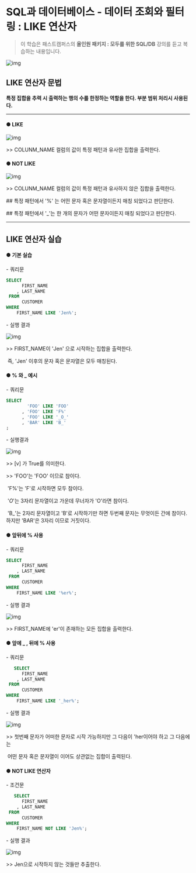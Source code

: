 # SQL과 데이터베이스 - 데이터 조회와 필터링 : LIKE 연산자

> 이 학습은 패스트캠퍼스의 **올인원 패키지 : 모두를 위한 SQL/DB** 강의를 듣고 복습하는 내용입니다.

![img](https://postfiles.pstatic.net/MjAyMTA2MjlfNDAg/MDAxNjI0OTQzMzgwMDY1.pIyaQCN26-HRyHvq3B3QRbg5Ud8n7fIUvRacP8_eoTgg.3RgRflGyFm5z0dZNRzUXh-bja6Oy1jMojXx7C-XfBssg.PNG.hkyku9/image.png?type=w966)



## LIKE 연산자 문법

**특정 집합을 추력 시 출력하는 행의 수를 한정하는 역할을 한다. 부분 범위 처리시 사용된다.**

****



#### ● LIKE

![img](https://postfiles.pstatic.net/MjAyMTA2MjlfMSAg/MDAxNjI0OTQxNTQwNzAy.lHF5eu89hSSFZ7waYZj12CcfJ4q2vCL70KJSm7XfbSEg.Eb8tDmGo3DBdRhCGKWfPt5zrOshykWm_sDQnVNHwCAcg.PNG.hkyku9/image.png?type=w966)

\>> COLUNM_NAME 컬럼의 값이 특정 패턴과 유사한 집합을 출력한다. 



#### ● NOT LIKE

![img](https://postfiles.pstatic.net/MjAyMTA2MjlfMTA5/MDAxNjI0OTQxNjA0Njk3.jK2T3je4xMOASRp4jlajZfrzBwyweruTAAM2GpgukGog.5UeI9ika3CeZ_tsnn73mNgb-y8MEKWgugLen-YYiaDsg.PNG.hkyku9/image.png?type=w966)

\>> COLUNM_NAME 컬럼의 값이 특정 패턴과 유사하지 않은 집합을 출력한다. 



\## 특정 패턴에서 '%' 는 어떤 문자 혹은 문자열이든지 매칭 되었다고 판단한다.

\## 특정 패턴에서 '_'는 한 개의 문자가 어떤 문자이든지 매칭 되었다고 판단한다.



---



## LIKE 연산자 실습



#### ● 기본 실습



\- 쿼리문

```SQL
SELECT
      FIRST_NAME
    , LAST_NAME
 FROM
      CUSTOMER
WHERE
    FIRST_NAME LIKE 'Jen%';
```

\- 실행 결과

![img](https://blogfiles.pstatic.net/MjAyMTA2MjlfMjQ4/MDAxNjI0OTQxODI1NDc1.LI9t7RS_YqrbTY3T6V7plExCekWfTJhZJEP8L2QpeAEg.AEJuKBgn49Du6H8_Ne48rFSkxSjLtow8_Gqv9SJGH8Ug.PNG.hkyku9/image.png?type=w1)

\>>  FIRST_NAME이 'Jen' 으로 시작하는 집합을 출력한다.

​       즉, 'Jen' 이후의 문자 혹은 문자열은 모두 매칭된다.



#### ● % 와 _ 예시



\- 쿼리문

```SQL
SELECT
	    'FOO' LIKE 'FOO'
	  , 'FOO' LIKE 'F%'
      , 'FOO' LIKE '_O_'
	  , 'BAR' LIKE 'B_'
;
```

\- 실행결과

![img](https://blogfiles.pstatic.net/MjAyMTA2MjlfMTcg/MDAxNjI0OTQxODgxMDkz.JwapKQJcVJWl8j91BoIlkUOErDz13HtIqjzF4z9AVjEg._er1HW5ePhsH5bgnDlAMSI7uyT-7ayX620cFYlulUMkg.PNG.hkyku9/image.png?type=w1)

\>> [v] 가 True를 의미한다.

\>> 'FOO'는 'FOO' 이므로 참이다.

​     'F%'는 'F'로 시작하면 모두 참이다.

​     '_O_'는 3자리 문자열이고 가운데 무너자가 'O'라면 참이다.

​    'B_'는 2자리 문자열이고 'B'로 시작하기만 하면 두번째 문자는 무엇이든 간에 참이다. 하지만 'BAR'은 3자리 이므로 거짓이다.



#### ● 앞뒤에 % 사용



\- 쿼리문

```SQL
SELECT
      FIRST_NAME
    , LAST_NAME
 FROM
      CUSTOMER
WHERE
    FIRST_NAME LIKE '%er%';
```

\- 실행 결과

![img](https://blogfiles.pstatic.net/MjAyMTA2MjlfMTg1/MDAxNjI0OTQyODg5NDgw.ey7zcLgwSVh-ygOcWQxE1_m54fDITNsGE2QnkMhlhhEg.agHACs68KGkZW58IAkX3efhPnrXjEjUMG4Lg3mZ-3Jkg.PNG.hkyku9/image.png?type=w1)

\>> FIRST_NAME에 'er'이 존재하는 모든 집합을 출력한다.



#### ● 앞에 _ , 뒤에 % 사용



\- 쿼리문

``` sql
   SELECT
      FIRST_NAME
    , LAST_NAME
 FROM
      CUSTOMER
WHERE
    FIRST_NAME LIKE '_her%';
```



\- 실행 결과

![img](https://blogfiles.pstatic.net/MjAyMTA2MjlfMTA1/MDAxNjI0OTQzMDA1MDE4.zGrtc8ggNHnrz1gccW77hLXvVKtgRQmVqamNxMcFRN8g.c_qdAesLWdL3VsG5s3e2eeyrSb3ALAj-hmlCni3zyFwg.PNG.hkyku9/image.png?type=w1)

\>> 첫번째 문자가 어떠한 문자로 시작 가능하지만 그 다음이 'her이어야 하고 그 다음에는

​     어떤 문자 혹은 문자열이 이어도 상관없는 집합이 출력된다.



#### ● NOT LIKE 연산자



\- 조건문

```SQL
   SELECT
      FIRST_NAME
    , LAST_NAME
 FROM
      CUSTOMER
WHERE
    FIRST_NAME NOT LIKE 'Jen%';
```

\- 실행 결과

![img](https://postfiles.pstatic.net/MjAyMTA3MDlfMjUw/MDAxNjI1ODEwNzQ1NDY3.DiJJZO7zvbQWpoEr3AVjH7eMeklo7ZYBtBSETP8Byi0g.DTrTXoJOYWC10aOt7CihWNVLltPh18Bazatqy_LLxy8g.PNG.hkyku9/image.png?type=w966)

\>> Jen으로 시작하지 않는 것들만 추출한다.